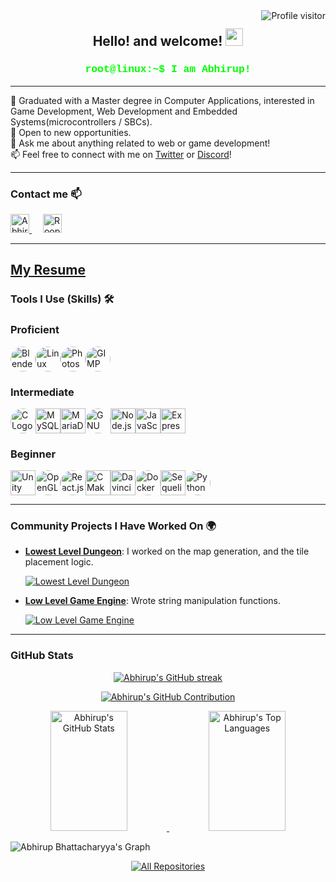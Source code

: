 <a href="https://komarev.com/ghpvc/?username=Abhirup27">
  <img align="right" src="https://komarev.com/ghpvc/?username=Abhirup27&label=Visitors&color=0e75b6&style=flat" alt="Profile visitor" />
</a>
<h2 align="center">
  Hello! and welcome!
  <img src="https://media.giphy.com/media/hvRJCLFzcasrR4ia7z/giphy.gif" width="28">
</h2>

<h3 align="center">
  <samp style="color: #00ff00; font-family: 'Courier New', Courier, monospace;">root@linux:~$ I am Abhirup!</samp>
</h3>

---

<p align="left">
🌱 Graduated with a Master degree in Computer Applications, interested in Game Development, Web Development and Embedded Systems(microcontrollers / SBCs). <br>
🌱 Open to new opportunities.<br>
💬 Ask me about anything related to web or game development!<br>
📫 Feel free to connect with me on <a href="https://x.com/_Abhiroop_">Twitter</a> or <a href="https://discordapp.com/users/429699609997213736">Discord</a>!<br>
<!-- 🌍 Check out my portfolio <a href="https://Abhirup.com">here</a>. --!>
</p>

---

### Contact me 📫

<p align="left">
  <a href="https://x.com/_Abhiroop_">
   <img  alt="Abhirup | Twitter" width="30px" src="https://camo.githubusercontent.com/9bcbd9a3ec9d12f94179b217cbfa8404485d08e7abc05752a1ce6f532f9565c4/68747470733a2f2f696d672e69636f6e73382e636f6d2f636f6c6f722f3334342f747769747465722d2d76312e706e67" data-canonical-src="https://img.icons8.com/color/344/twitter--v1.png" style="max-width: 100%;">
  </a>
  &emsp;
  <a href="https://discordapp.com/users/429699609997213736">
  <img alt="Roop | Discord" width="30px" src="https://camo.githubusercontent.com/8930560b7fec71d3103e26003eef2ce06a657c04d69340814ef134e41ab01e23/68747470733a2f2f696d672e69636f6e73382e636f6d2f636f6c6f722f3334342f646973636f72642d6c6f676f2e706e67" data-canonical-src="https://img.icons8.com/color/344/discord-logo.png" style="max-width: 100%;">
  </a>
</p>

---
[**My Resume**](https://github.com/Abhirup27/abhirup27/blob/main/Resume_rev_10.pdf)
---
### Tools I Use (Skills) 🛠️

### Proficient

  <img src="https://cdn.jsdelivr.net/gh/devicons/devicon/icons/blender/blender-original.svg" alt="Blender Logo" width="40" height="40" style="border-radius: 50%;" /><img src="https://cdn.jsdelivr.net/gh/devicons/devicon/icons/linux/linux-original.svg" alt="Linux Logo" width="40" height="40" style="border-radius: 50%;" /><img src="https://cdn.jsdelivr.net/gh/devicons/devicon/icons/photoshop/photoshop-plain.svg" alt="Photoshop " width="40" height="40" style="border-radius: 50%;" /><img src="https://upload.wikimedia.org/wikipedia/commons/4/45/The_GIMP_icon_-_gnome.svg" alt="GIMP " width="40" height="40" style="border-radius: 50%;" />

### Intermediate

  <img src="https://cdn.jsdelivr.net/gh/devicons/devicon/icons/c/c-original.svg" alt="C Logo" width="40" height="40" style="border-radius: 50%;" /><img src="https://cdn.jsdelivr.net/gh/devicons/devicon/icons/mysql/mysql-original.svg" alt="MySQL " width="40" height="40" /><img src="https://cdn.jsdelivr.net/gh/devicons/devicon/icons/mariadb/mariadb-original.svg" alt="MariaDB " width="40" height="40"  /><img src="https://upload.wikimedia.org/wikipedia/commons/a/af/GNU_Compiler_Collection_logo.svg" alt="GNU Logo" width="40" height="40" style="border-radius: 50%;" /><img src="https://www.svgrepo.com/show/303266/nodejs-icon-logo.svg" alt="Node.js" width="40" height="40"  /><img src="https://cdn.jsdelivr.net/gh/devicons/devicon/icons/javascript/javascript-original.svg" alt="JavaScript Logo" width="40" height="40"  /><img src="https://www.svgrepo.com/show/330398/express.svg" alt="Express.js Logo" width="40" height="40"  />
  
### Beginner

  <img src="https://cdn.jsdelivr.net/gh/devicons/devicon/icons/unity/unity-original.svg" alt="Unity" width="40" height="40" /><img src="https://cdn.jsdelivr.net/gh/devicons/devicon/icons/opengl/opengl-original.svg" alt="OpenGL" width="40" height="40" style="border-radius: 50%;" /><img src="https://cdn.jsdelivr.net/gh/devicons/devicon/icons/react/react-original.svg" alt="React.js " width="40" height="40" style="border-radius: 50%;" /><img src="https://cdn.jsdelivr.net/gh/devicons/devicon/icons/cmake/cmake-original.svg" alt="CMake" width="40" height="40" /><img src="https://upload.wikimedia.org/wikipedia/commons/4/4d/DaVinci_Resolve_Studio.png" alt="Davinci Resolve" width="40" height="40" /><img src="https://cdn.jsdelivr.net/gh/devicons/devicon/icons/docker/docker-original.svg" alt="Docker" width="40" height="40" style="border-radius: 50%;" /><img src="https://cdn.jsdelivr.net/gh/devicons/devicon/icons/sequelize/sequelize-original.svg" alt="Sequelize Logo" width="40" height="40"  /><img src="https://cdn.jsdelivr.net/gh/devicons/devicon/icons/python/python-original.svg" alt="Python Logo" width="40" height="40" style="border-radius: 50%;" />

---

### Community Projects I Have Worked On 🌍

- [**Lowest Level Dungeon**](https://github.com/meemknight/lowestleveldungeon): I worked on the map generation, and the tile placement logic.

  <a href="https://github.com/meemknight/lowestleveldungeon">
  <img src="https://github-readme-stats.vercel.app/api/pin/?username=meemknight&repo=lowestleveldungeon&border_color=7F3FBF&bg_color=0D1117&title_color=C9D1D9&text_color=8B949E&icon_color=7F3FBF" alt="Lowest Level Dungeon"/>
  </a>

- [**Low Level Game Engine**](https://github.com/meemknight/LowLevelGameEngine): Wrote string manipulation functions.

  <a href="https://github.com/meemknight/LowLevelGameEngine">
  <img src="https://github-readme-stats.vercel.app/api/pin/?username=meemknight&repo=LowLevelGameEngine&border_color=7F3FBF&bg_color=0D1117&title_color=C9D1D9&text_color=8B949E&icon_color=7F3FBF" alt="Low Level Game Engine"/>
  </a>

---

### GitHub Stats

<p align="center">
  <a href="https://github.com/Abhirup27">
    <img src="https://github-readme-streak-stats.herokuapp.com/?user=Abhirup27&theme=radical&border=7F3FBF&background=0D1117" alt="Abhirup's GitHub streak"/>
  </a>
</p>

<p align="center">
  <a href="https://github.com/Abhirup27">
    <img src="https://github-profile-summary-cards.vercel.app/api/cards/profile-details?username=Abhirup27&theme=radical" alt="Abhirup's GitHub Contribution"/>
  </a>
</p>

<p align="center">
  <a href="https://github.com/Abhirup27">
    <img alt="Abhirup's GitHub Stats" src="https://denvercoder1-github-readme-stats.vercel.app/api?username=Abhirup27&show_icons=true&count_private=true&theme=react&border_color=7F3FBF&bg_color=0D1117&title_color=F85D7F&icon_color=F8D866" height="192px" width="49.5%"/>
  </a>
  <a href="https://github.com/Abhirup27">
    <img alt="Abhirup's Top Languages" src="https://denvercoder1-github-readme-stats.vercel.app/api/top-langs/?username=Abhirup27&langs_count=8&layout=compact&theme=react&border_color=7F3FBF&bg_color=0D1117&title_color=F85D7F&icon_color=F8D866" height="192px" width="49.5%"/>
  </a>
</p>

![Abhirup Bhattacharyya's Graph](https://github-readme-activity-graph.vercel.app/graph?username=Abhirup27&custom_title=Abhirup%20Bhattacharyya's%20GitHub%20Activity%20Graph&bg_color=0D1117&color=7F3FBF&line=7F3FBF&point=7F3FBF&area_color=FFFFFF&title_color=FFFFFF&area=true)

<p align="center">
  <a href="https://github.com/Abhirup27?tab=repositories" target="_blank">
    <img alt="All Repositories" title="All Repositories" src="https://img.shields.io/badge/-All%20Repos-2962FF?style=for-the-badge&logo=koding&logoColor=white"/>
  </a>
</p>
